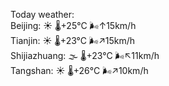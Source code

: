 Today weather:  
Beijing: ☀️   🌡️+25°C 🌬️↑15km/h  
Tianjin: ☀️   🌡️+23°C 🌬️↗15km/h  
Shijiazhuang: 🌫  🌡️+23°C 🌬️↖11km/h  
Tangshan: ☀️   🌡️+26°C 🌬️↗10km/h  
